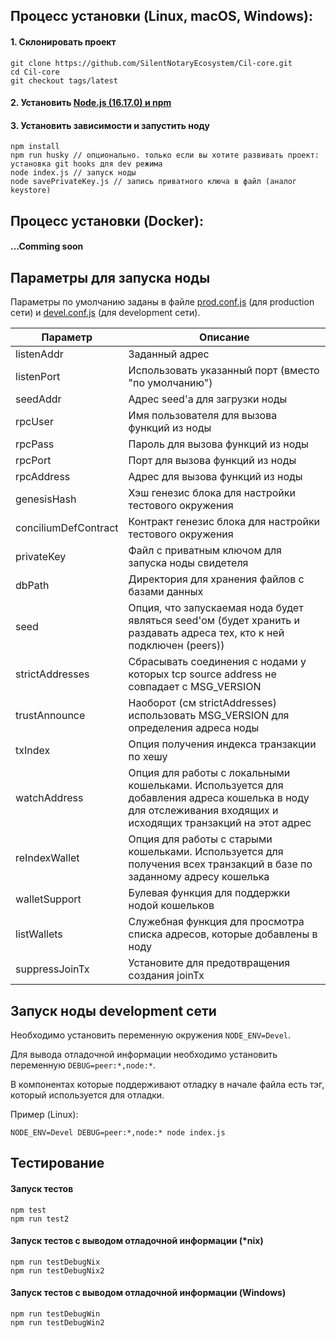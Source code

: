 ## Процесс установки (Linux, macOS, Windows):

#### 1. Склонировать проект

```
git clone https://github.com/SilentNotaryEcosystem/Cil-core.git
cd Cil-core
git checkout tags/latest
```

#### 2. Установить [Node.js (16.17.0) и npm](https://nodejs.org/dist/v16.17.0/node-v16.17.0.pkg)

#### 3. Установить зависимости и запустить ноду

```
npm install
npm run husky // опционально. только если вы хотите развивать проект: установка git hooks для dev режима
node index.js // запуск ноды
node savePrivateKey.js // запись приватного ключа в файл (аналог keystore)
```

## Процесс установки (Docker):

#### ...Comming soon

## Параметры для запуска ноды

Параметры по умолчанию заданы в файле [prod.conf.js](https://github.com/SilentNotaryEcosystem/Cil-core/blob/devel/config/prod.conf.js) (для production сети) и [devel.conf.js](https://github.com/SilentNotaryEcosystem/Cil-core/blob/devel/config/devel.conf.js) (для development сети).

| Параметр             | Описание                                                                                                                                                    |
| -------------------- | ----------------------------------------------------------------------------------------------------------------------------------------------------------- |
| listenAddr           | Заданный адрес                                                                                                                                              |
| listenPort           | Использовать указанный порт (вместо "по умолчанию")                                                                                                         |
| seedAddr             | Адрес seed'а для загрузки ноды                                                                                                                              |
| rpcUser              | Имя пользователя для вызова функций из ноды                                                                                                                 |
| rpcPass              | Пароль для вызова функций из ноды                                                                                                                           |
| rpcPort              | Порт для вызова функций из ноды                                                                                                                             |
| rpcAddress           | Адрес для вызова функций из ноды                                                                                                                            |
| genesisHash          | Хэш генезис блока для настройки тестового окружения                                                                                                         |
| conciliumDefContract | Контракт генезис блока для настройки тестового окружения                                                                                                    |
| privateKey           | Файл с приватным ключом для запуска ноды свидетеля                                                                                                          |
| dbPath               | Директория для хранения файлов с базами данных                                                                                                              |
| seed                 | Опция, что запускаемая нода будет являться seed'ом (будет хранить и раздавать адреса тех, кто к ней подключен (peers))                                      |
| strictAddresses      | Сбрасывать соединения с нодами у которых tcp source address не совпадает с MSG_VERSION                                                                      |
| trustAnnounce        | Наоборот (см strictAddresses) использовать MSG_VERSION для определения адреса ноды                                                                          |
| txIndex              | Опция получения индекса транзакции по хешу                                                                                                                  |
| watchAddress         | Опция для работы с локальными кошельками. Используется для добавления адреса кошелька в ноду для отслеживания входящих и исходящих транзакций на этот адрес |
| reIndexWallet        | Опция для работы с старыми кошельками. Используется для получения всех транзакций в базе по заданному адресу кошелька                                       |
| walletSupport        | Булевая функция для поддержки нодой кошельков                                                                                                               |
| listWallets          | Служебная функция для просмотра списка адресов, которые добавлены в ноду                                                                                    |
| suppressJoinTx       | Установите для предотвращения создания joinTx                                                                                                               |

## Запуск ноды development сети

Необходимо установить переменную окружения `NODE_ENV=Devel`.

Для вывода отладочной информации необходимо установить переменную `DEBUG=peer:*,node:*`.

В компонентах которые поддерживают отладку в начале файла есть тэг, который используется для отладки.

Пример (Linux):

```
NODE_ENV=Devel DEBUG=peer:*,node:* node index.js
```

## Тестирование

#### Запуск тестов

```
npm test
npm run test2
```

#### Запуск тестов c выводом отладочной информации (\*nix)

```
npm run testDebugNix
npm run testDebugNix2
```

#### Запуск тестов c выводом отладочной информации (Windows)

```
npm run testDebugWin
npm run testDebugWin2
```
